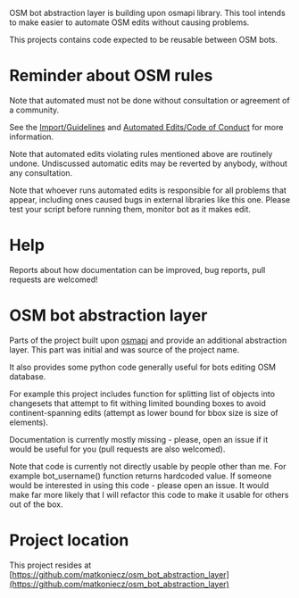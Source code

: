 OSM bot abstraction layer is building upon osmapi library. This tool intends to make easier to automate OSM edits without causing problems.

This projects contains code expected to be reusable between OSM bots.

# Reminder about OSM rules

Note that automated must not be done without consultation or agreement of a community.

See the [Import/Guidelines](http://wiki.openstreetmap.org/wiki/Import/Guidelines) and [Automated Edits/Code of Conduct](http://wiki.openstreetmap.org/wiki/Automated_Edits/Code_of_Conduct) for more information.

Note that automated edits violating rules mentioned above are routinely undone. Undiscussed automatic edits may be reverted by anybody, without any consultation.

Note that whoever runs automated edits is responsible for all problems that appear, including ones caused bugs in external libraries like this one. Please test your script before running them, monitor bot as it makes edit.

# Help

Reports about how documentation can be improved, bug reports, pull requests are welcomed!

# OSM bot abstraction layer

Parts of the project built upon [osmapi](https://github.com/metaodi/osmapi) and provide an additional abstraction layer. This part was initial and was source of the project name.

It also provides some python code generally useful for bots editing OSM database.

For example this project includes function for splitting list of objects into changesets that attempt to fit withing limited bounding boxes to avoid continent-spanning edits (attempt as lower bound for bbox size is size of elements).

Documentation is currently mostly missing - please, open an issue if it would be useful for you (pull requests are also welcomed).

Note that code is currently not directly usable by people other than me. For example bot_username() function returns hardcoded value. If someone would be interested in using this code - please open an issue. It would make far more likely that I will refactor this code to make it usable for others out of the box.

# Project location

This project resides at [https://github.com/matkoniecz/osm_bot_abstraction_layer](https://github.com/matkoniecz/osm_bot_abstraction_layer)
